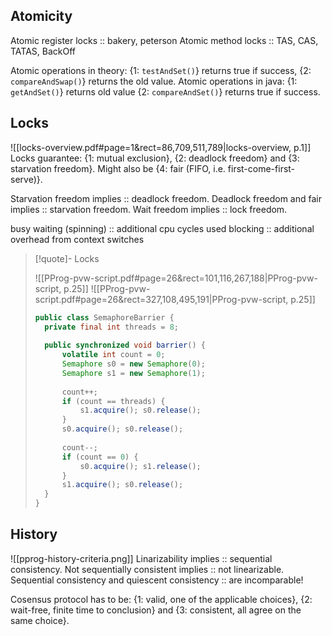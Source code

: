 
## Atomicity
Atomic register locks :: bakery, peterson
Atomic method locks :: TAS, CAS, TATAS, BackOff

Atomic operations in theory: {1: `testAndSet()`} returns true if success, {2: `compareAndSwap()`} returns the old value.
Atomic operations in java: {1: `getAndSet()`} returns old value {2: `compareAndSet()`} returns true if success.



## Locks
![[locks-overview.pdf#page=1&rect=86,709,511,789|locks-overview, p.1]]
Locks guarantee: {1: mutual exclusion}, {2: deadlock freedom} and {3: starvation freedom}. Might also be {4: fair (FIFO, i.e. first-come-first-serve)}.

Starvation freedom implies :: deadlock freedom.
Deadlock freedom and fair implies :: starvation freedom.
Wait freedom implies :: lock freedom.

busy waiting (spinning) :: additional cpu cycles used
blocking :: additional overhead from context switches

>[!quote]- Locks
>
> ![[PProg-pvw-script.pdf#page=26&rect=101,116,267,188|PProg-pvw-script, p.25]]
> ![[PProg-pvw-script.pdf#page=26&rect=327,108,495,191|PProg-pvw-script, p.25]]
> ```java
> public class SemaphoreBarrier {
> 	private final int threads = 8;
> 	
> 	public synchronized void barrier() {
> 		volatile int count = 0;
> 		Semaphore s0 = new Semaphore(0);
> 		Semaphore s1 = new Semaphore(1);
> 		
> 		count++;
> 		if (count == threads) {
> 			s1.acquire(); s0.release();
> 		}
> 		s0.acquire(); s0.release();
> 		
> 		count--;
> 		if (count == 0) {
> 			s0.acquire(); s1.release();
> 		}
> 		s1.acquire(); s0.release();
> 	}
> }
> ```
>


## History
![[pprog-history-criteria.png]]
Linarizability implies :: sequential consistency.
Not sequentially consistent implies :: not linearizable.
Sequential consistency and quiescent consistency :: are incomparable!


Cosensus protocol has to be: {1: valid, one of the applicable choices}, {2: wait-free, finite time to conclusion} and {3: consistent, all agree on the same choice}.

